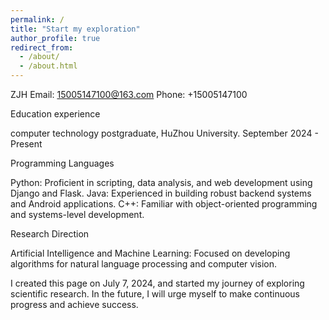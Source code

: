 ```yaml
---
permalink: /
title: "Start my exploration"
author_profile: true
redirect_from: 
  - /about/
  - /about.html
---
```

ZJH
Email: 15005147100@163.com
Phone: +15005147100

Education experience

computer technology postgraduate, HuZhou University.
September 2024 - Present

Programming Languages

Python: Proficient in scripting, data analysis, and web development using Django and Flask.
Java: Experienced in building robust backend systems and Android applications.
C++: Familiar with object-oriented programming and systems-level development.

Research Direction

Artificial Intelligence and Machine Learning: Focused on developing algorithms for natural language processing and computer vision.

I created this page on July 7, 2024, and started my journey of exploring scientific research. In the future, I will urge myself to make continuous progress and achieve success.

